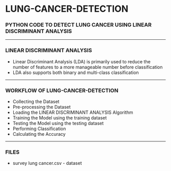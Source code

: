 # LUNG-CANCER-DETECTION

### PYTHON CODE TO DETECT LUNG CANCER USING LINEAR DISCRIMINANT ANALYSIS

-----

### LINEAR DISCRIMINANT ANALYSIS

- Linear Discriminant Analysis (LDA) is primarily used to reduce the number of features to a more manageable number before classification
- LDA also supports both binary and multi-class classification

-----

### WORKFLOW OF LUNG-CANCER-DETECTION

- Collecting the Dataset
- Pre-processing the Dataset
- Loading the LINEAR DISCRIMINANT ANALYSIS Algorithm
- Training the Model using the training dataset
- Testing the Model using the testing dataset
- Performing Classification
- Calculating the Accuracy

-----

### FILES

- survey lung cancer.csv - dataset
